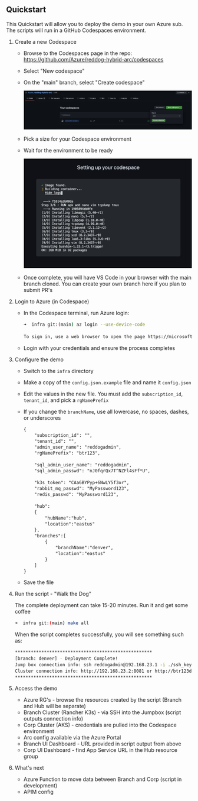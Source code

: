 ## Quickstart

This Quickstart will allow you to deploy the demo in your own Azure sub. The scripts will run in a GitHub Codespaces environment.

1. Create a new Codespace

    * Browse to the Codespaces page in the repo: https://github.com/Azure/reddog-hybrid-arc/codespaces
    * Select "New codespace"
    * On the "main" branch, select "Create codespace"

        ![New Codespace](../assets/new-codespace.png)

    * Pick a size for your Codespace environment
    * Wait for the environment to be ready
    
        ![New Codespace](../assets/codespace-create.png)

    * Once complete, you will have VS Code in your browser with the main branch cloned. You can create your own branch here if you plan to submit PR's

2. Login to Azure (in Codespace)

    * In the Codespace terminal, run Azure login:

        ```bash
        ➜  infra git:(main) az login --use-device-code

        To sign in, use a web browser to open the page https://microsoft.com/devicelogin and enter the code A9X791234 to authenticate.
        ```

    * Login with your credentials and ensure the process completes

3. Configure the demo 

    * Switch to the `infra` directory
    * Make a copy of the `config.json.example` file and name it `config.json`
    * Edit the values in the new file. You must add the `subscription_id`, `tenant_id`, and pick a `rgNamePrefix`
    * If you change the `branchName`, use all lowercase, no spaces, dashes, or underscores

        ```
        {
            "subscription_id": "",
            "tenant_id": "",
            "admin_user_name": "reddogadmin",
            "rgNamePrefix": "btr123",
            
            "sql_admin_user_name": "reddogadmin",
            "sql_admin_passwd": "nJ0fqrQx7T^NZFl4sFf*U",
            
            "k3s_token": "CAa6BYPyp+6NwLY5f3or",
            "rabbit_mq_passwd": "MyPassword123",
            "redis_passwd": "MyPassword123",
            
            "hub":
            {
                "hubName":"hub",
                "location":"eastus"
            },
            "branches":[
                {
                    "branchName":"denver",
                    "location":"eastus"
                }
            ]
        }
        ```
    * Save the file

4. Run the script - "Walk the Dog" 

    The complete deployment can take 15-20 minutes. Run it and get some coffee

    ```bash
    ➜  infra git:(main) make all
    ```

    When the script completes successfully, you will see something such as: 

    ```bash
    ****************************************************
    [branch: denver] - Deployment Complete! 
    Jump box connection info: ssh reddogadmin@192.168.23.1 -i ./ssh_keys/btr123_id_rsa -p 2022
    Cluster connection info: http://192.168.23.2:8081 or http://btr123denver-k3s-worker-pub-ip.eastus.cloudapp.azure.com:8081
    ****************************************************
    ```

5. Access the demo

    * Azure RG's - browse the resources created by the script (Branch and Hub will be separate)
    * Branch Cluster (Rancher K3s) - via SSH into the Jumpbox (script outputs connection info)
    * Corp Cluster (AKS) - credentials are pulled into the Codespace environment
    * Arc config available via the Azure Portal
    * Branch UI Dashboard - URL provided in script output from above
    * Corp UI Dashboard - find App Service URL in the Hub resource group

6. What's next

    * Azure Function to move data between Branch and Corp (script in development)
    * APIM config

